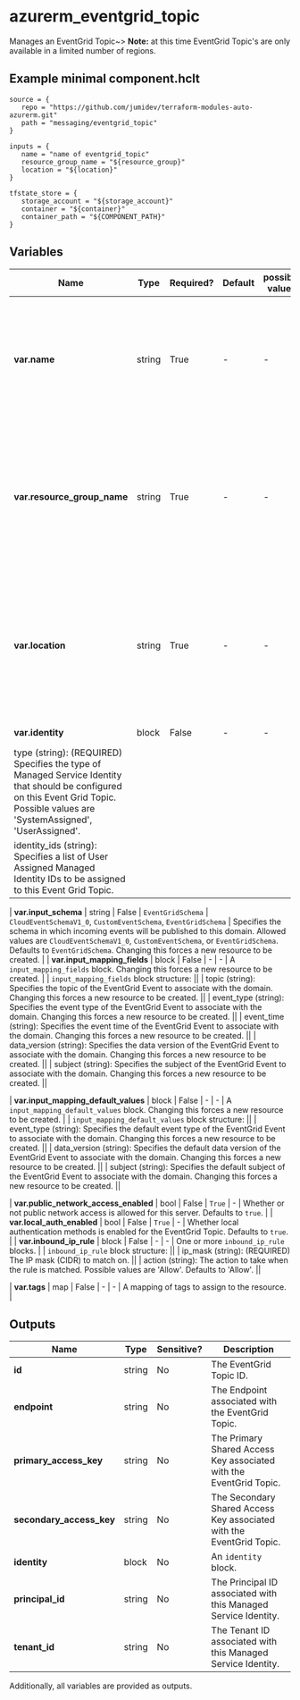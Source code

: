 # azurerm_eventgrid_topic

Manages an EventGrid Topic~> **Note:** at this time EventGrid Topic's are only available in a limited number of regions.

## Example minimal component.hclt

```hcl
source = {
   repo = "https://github.com/jumidev/terraform-modules-auto-azurerm.git" 
   path = "messaging/eventgrid_topic" 
}

inputs = {
   name = "name of eventgrid_topic" 
   resource_group_name = "${resource_group}" 
   location = "${location}" 
}

tfstate_store = {
   storage_account = "${storage_account}" 
   container = "${container}" 
   container_path = "${COMPONENT_PATH}" 
}

```

## Variables

| Name | Type | Required? |  Default  |  possible values |  Description |
| ---- | ---- | --------- |  ----------- | ----------- | ----------- |
| **var.name** | string | True | -  |  -  |  Specifies the name of the EventGrid Topic resource. Changing this forces a new resource to be created. | 
| **var.resource_group_name** | string | True | -  |  -  |  The name of the resource group in which the EventGrid Topic exists. Changing this forces a new resource to be created. | 
| **var.location** | string | True | -  |  -  |  Specifies the supported Azure location where the resource exists. Changing this forces a new resource to be created. | 
| **var.identity** | block | False | -  |  -  |  An `identity` block. | | `identity` block structure: || 
|   type (string): (REQUIRED) Specifies the type of Managed Service Identity that should be configured on this Event Grid Topic. Possible values are 'SystemAssigned', 'UserAssigned'. ||
|   identity_ids (string): Specifies a list of User Assigned Managed Identity IDs to be assigned to this Event Grid Topic. ||

| **var.input_schema** | string | False | `EventGridSchema`  |  `CloudEventSchemaV1_0`, `CustomEventSchema`, `EventGridSchema`  |  Specifies the schema in which incoming events will be published to this domain. Allowed values are `CloudEventSchemaV1_0`, `CustomEventSchema`, or `EventGridSchema`. Defaults to `EventGridSchema`. Changing this forces a new resource to be created. | 
| **var.input_mapping_fields** | block | False | -  |  -  |  A `input_mapping_fields` block. Changing this forces a new resource to be created. | | `input_mapping_fields` block structure: || 
|   topic (string): Specifies the topic of the EventGrid Event to associate with the domain. Changing this forces a new resource to be created. ||
|   event_type (string): Specifies the event type of the EventGrid Event to associate with the domain. Changing this forces a new resource to be created. ||
|   event_time (string): Specifies the event time of the EventGrid Event to associate with the domain. Changing this forces a new resource to be created. ||
|   data_version (string): Specifies the data version of the EventGrid Event to associate with the domain. Changing this forces a new resource to be created. ||
|   subject (string): Specifies the subject of the EventGrid Event to associate with the domain. Changing this forces a new resource to be created. ||

| **var.input_mapping_default_values** | block | False | -  |  -  |  A `input_mapping_default_values` block. Changing this forces a new resource to be created. | | `input_mapping_default_values` block structure: || 
|   event_type (string): Specifies the default event type of the EventGrid Event to associate with the domain. Changing this forces a new resource to be created. ||
|   data_version (string): Specifies the default data version of the EventGrid Event to associate with the domain. Changing this forces a new resource to be created. ||
|   subject (string): Specifies the default subject of the EventGrid Event to associate with the domain. Changing this forces a new resource to be created. ||

| **var.public_network_access_enabled** | bool | False | `True`  |  -  |  Whether or not public network access is allowed for this server. Defaults to `true`. | 
| **var.local_auth_enabled** | bool | False | `True`  |  -  |  Whether local authentication methods is enabled for the EventGrid Topic. Defaults to `true`. | 
| **var.inbound_ip_rule** | block | False | -  |  -  |  One or more `inbound_ip_rule` blocks. | | `inbound_ip_rule` block structure: || 
|   ip_mask (string): (REQUIRED) The IP mask (CIDR) to match on. ||
|   action (string): The action to take when the rule is matched. Possible values are 'Allow'. Defaults to 'Allow'. ||

| **var.tags** | map | False | -  |  -  |  A mapping of tags to assign to the resource. | 



## Outputs

| Name | Type | Sensitive? | Description |
| ---- | ---- | --------- | --------- |
| **id** | string | No  | The EventGrid Topic ID. | 
| **endpoint** | string | No  | The Endpoint associated with the EventGrid Topic. | 
| **primary_access_key** | string | No  | The Primary Shared Access Key associated with the EventGrid Topic. | 
| **secondary_access_key** | string | No  | The Secondary Shared Access Key associated with the EventGrid Topic. | 
| **identity** | block | No  | An `identity` block. | 
| **principal_id** | string | No  | The Principal ID associated with this Managed Service Identity. | 
| **tenant_id** | string | No  | The Tenant ID associated with this Managed Service Identity. | 

Additionally, all variables are provided as outputs.
